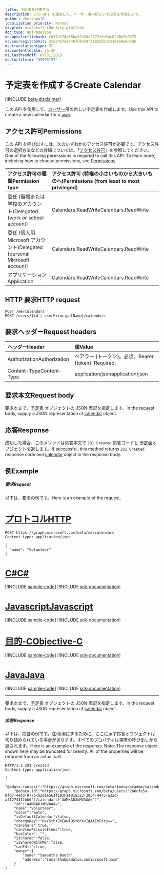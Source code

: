 ```yaml
---
title: 予定表を作成する
description: この API を使用して、ユーザー用の新しい予定表を作成します。
author: dkershaw10
localization_priority: Normal
ms.prod: microsoft-identity-platform
doc_type: apiPageType
ms.openlocfilehash: c017a178a66ba99a80c2773fde64c02d0b7e8875
ms.sourcegitcommit: 2c62457e57467b8d50f21b255b553106a9a5d8d6
ms.translationtype: MT
ms.contentlocale: ja-JP
ms.lasthandoff: 07/31/2019
ms.locfileid: "35996197"
---
```

# <a name="create-calendar"></a><span data-ttu-id="18a0f-103">予定表を作成する</span><span class="sxs-lookup"><span data-stu-id="18a0f-103">Create Calendar</span></span>

[!INCLUDE [beta-disclaimer](../../includes/beta-disclaimer.md)]

<span data-ttu-id="18a0f-104">この API を使用して、[ユーザー](../resources/user.md)用の新しい予定表を作成します。</span><span class="sxs-lookup"><span data-stu-id="18a0f-104">Use this API to create a new calendar for a [user](../resources/user.md).</span></span>
## <a name="permissions"></a><span data-ttu-id="18a0f-105">アクセス許可</span><span class="sxs-lookup"><span data-stu-id="18a0f-105">Permissions</span></span>
<span data-ttu-id="18a0f-p101">この API を呼び出すには、次のいずれかのアクセス許可が必要です。アクセス許可の選択方法などの詳細については、「[アクセス許可](/graph/permissions-reference)」を参照してください。</span><span class="sxs-lookup"><span data-stu-id="18a0f-p101">One of the following permissions is required to call this API. To learn more, including how to choose permissions, see [Permissions](/graph/permissions-reference).</span></span>

|<span data-ttu-id="18a0f-108">アクセス許可の種類</span><span class="sxs-lookup"><span data-stu-id="18a0f-108">Permission type</span></span>      | <span data-ttu-id="18a0f-109">アクセス許可 (特権の小さいものから大きいものへ)</span><span class="sxs-lookup"><span data-stu-id="18a0f-109">Permissions (from least to most privileged)</span></span>              |
|:--------------------|:---------------------------------------------------------|
|<span data-ttu-id="18a0f-110">委任 (職場または学校のアカウント)</span><span class="sxs-lookup"><span data-stu-id="18a0f-110">Delegated (work or school account)</span></span> | <span data-ttu-id="18a0f-111">Calendars.ReadWrite</span><span class="sxs-lookup"><span data-stu-id="18a0f-111">Calendars.ReadWrite</span></span>    |
|<span data-ttu-id="18a0f-112">委任 (個人用 Microsoft アカウント)</span><span class="sxs-lookup"><span data-stu-id="18a0f-112">Delegated (personal Microsoft account)</span></span> | <span data-ttu-id="18a0f-113">Calendars.ReadWrite</span><span class="sxs-lookup"><span data-stu-id="18a0f-113">Calendars.ReadWrite</span></span>    |
|<span data-ttu-id="18a0f-114">アプリケーション</span><span class="sxs-lookup"><span data-stu-id="18a0f-114">Application</span></span> | <span data-ttu-id="18a0f-115">Calendars.ReadWrite</span><span class="sxs-lookup"><span data-stu-id="18a0f-115">Calendars.ReadWrite</span></span> |

## <a name="http-request"></a><span data-ttu-id="18a0f-116">HTTP 要求</span><span class="sxs-lookup"><span data-stu-id="18a0f-116">HTTP request</span></span>
<!-- { "blockType": "ignored" } -->
```http
POST /me/calendars
POST /users/{id | userPrincipalName}/calendars
```
## <a name="request-headers"></a><span data-ttu-id="18a0f-117">要求ヘッダー</span><span class="sxs-lookup"><span data-stu-id="18a0f-117">Request headers</span></span>
| <span data-ttu-id="18a0f-118">ヘッダー</span><span class="sxs-lookup"><span data-stu-id="18a0f-118">Header</span></span>       | <span data-ttu-id="18a0f-119">値</span><span class="sxs-lookup"><span data-stu-id="18a0f-119">Value</span></span> |
|:---------------|:--------|
| <span data-ttu-id="18a0f-120">Authorization</span><span class="sxs-lookup"><span data-stu-id="18a0f-120">Authorization</span></span>  | <span data-ttu-id="18a0f-p102">ベアラー {トークン}。必須。</span><span class="sxs-lookup"><span data-stu-id="18a0f-p102">Bearer {token}. Required.</span></span>  |
| <span data-ttu-id="18a0f-123">Content-Type</span><span class="sxs-lookup"><span data-stu-id="18a0f-123">Content-Type</span></span>  | <span data-ttu-id="18a0f-124">application/json</span><span class="sxs-lookup"><span data-stu-id="18a0f-124">application/json</span></span>  |

## <a name="request-body"></a><span data-ttu-id="18a0f-125">要求本文</span><span class="sxs-lookup"><span data-stu-id="18a0f-125">Request body</span></span>
<span data-ttu-id="18a0f-126">要求本文で、[予定表](../resources/calendar.md) オブジェクトの JSON 表記を指定します。</span><span class="sxs-lookup"><span data-stu-id="18a0f-126">In the request body, supply a JSON representation of [calendar](../resources/calendar.md) object.</span></span>

## <a name="response"></a><span data-ttu-id="18a0f-127">応答</span><span class="sxs-lookup"><span data-stu-id="18a0f-127">Response</span></span>

<span data-ttu-id="18a0f-128">成功した場合、このメソッドは応答本文で `201 Created` 応答コードと [予定表](../resources/calendar.md)オブジェクトを返します。</span><span class="sxs-lookup"><span data-stu-id="18a0f-128">If successful, this method returns `201 Created` response code and [calendar](../resources/calendar.md) object in the response body.</span></span>

## <a name="example"></a><span data-ttu-id="18a0f-129">例</span><span class="sxs-lookup"><span data-stu-id="18a0f-129">Example</span></span>
##### <a name="request"></a><span data-ttu-id="18a0f-130">要求</span><span class="sxs-lookup"><span data-stu-id="18a0f-130">Request</span></span>
<span data-ttu-id="18a0f-131">以下は、要求の例です。</span><span class="sxs-lookup"><span data-stu-id="18a0f-131">Here is an example of the request.</span></span>

# <a name="httptabhttp"></a>[<span data-ttu-id="18a0f-132">プロトコル</span><span class="sxs-lookup"><span data-stu-id="18a0f-132">HTTP</span></span>](#tab/http)
<!-- {
  "blockType": "request",
  "name": "create_calendar_from_user"
}-->
```http
POST https://graph.microsoft.com/beta/me/calendars
Content-type: application/json

{
  "name": "Volunteer"
}

```
# <a name="ctabcsharp"></a>[<span data-ttu-id="18a0f-133">C#</span><span class="sxs-lookup"><span data-stu-id="18a0f-133">C#</span></span>](#tab/csharp)
[!INCLUDE [sample-code](../includes/snippets/csharp/create-calendar-from-user-csharp-snippets.md)]
[!INCLUDE [sdk-documentation](../includes/snippets/snippets-sdk-documentation-link.md)]

# <a name="javascripttabjavascript"></a>[<span data-ttu-id="18a0f-134">Javascript</span><span class="sxs-lookup"><span data-stu-id="18a0f-134">Javascript</span></span>](#tab/javascript)
[!INCLUDE [sample-code](../includes/snippets/javascript/create-calendar-from-user-javascript-snippets.md)]
[!INCLUDE [sdk-documentation](../includes/snippets/snippets-sdk-documentation-link.md)]

# <a name="objective-ctabobjc"></a>[<span data-ttu-id="18a0f-135">目的-C</span><span class="sxs-lookup"><span data-stu-id="18a0f-135">Objective-C</span></span>](#tab/objc)
[!INCLUDE [sample-code](../includes/snippets/objc/create-calendar-from-user-objc-snippets.md)]
[!INCLUDE [sdk-documentation](../includes/snippets/snippets-sdk-documentation-link.md)]

# <a name="javatabjava"></a>[<span data-ttu-id="18a0f-136">Java</span><span class="sxs-lookup"><span data-stu-id="18a0f-136">Java</span></span>](#tab/java)
[!INCLUDE [sample-code](../includes/snippets/java/create-calendar-from-user-java-snippets.md)]
[!INCLUDE [sdk-documentation](../includes/snippets/snippets-sdk-documentation-link.md)]

---

<span data-ttu-id="18a0f-137">要求本文で、[予定表](../resources/calendar.md) オブジェクトの JSON 表記を指定します。</span><span class="sxs-lookup"><span data-stu-id="18a0f-137">In the request body, supply a JSON representation of [calendar](../resources/calendar.md) object.</span></span>
##### <a name="response"></a><span data-ttu-id="18a0f-138">応答</span><span class="sxs-lookup"><span data-stu-id="18a0f-138">Response</span></span>
<span data-ttu-id="18a0f-p103">以下は、応答の例です。注:簡潔にするために、ここに示す応答オブジェクトは切り詰められている場合があります。すべてのプロパティは実際の呼び出しから返されます。</span><span class="sxs-lookup"><span data-stu-id="18a0f-p103">Here is an example of the response. Note: The response object shown here may be truncated for brevity. All of the properties will be returned from an actual call.</span></span>
<!-- {
  "blockType": "response",
  "truncated": true,
  "@odata.type": "microsoft.graph.calendar"
} -->
```http
HTTP/1.1 201 Created
Content-type: application/json

{
    "@odata.context":"https://graph.microsoft.com/beta/$metadata#me/calendars/$entity",
    "@odata.id":"https://graph.microsoft.com/beta/users('266efe5a-0fd7-4edd-877b-b2d1e561f193@ae01a323-3934-4475-a32d-af1274312bb0')/calendars('AAMkADJmMVAAA=')",
    "id":"AAMkADJmMVAAA=",
    "name":"Volunteer",
    "color":"auto",
    "isDefaultCalendar":false,
    "changeKey":"DxYSthXJXEWwAQSYQnXvIgAAIxGttg==",
    "canShare":true,
    "canViewPrivateItems":true,
    "hexColor": "",
    "isShared":false,
    "isSharedWithMe":false,
    "canEdit":true,
    "owner":{
        "name":"Samantha Booth",
        "address":"samanthab@adatum.onmicrosoft.com"
    }
}
```

<!-- uuid: 8fcb5dbc-d5aa-4681-8e31-b001d5168d79
2015-10-25 14:57:30 UTC -->
<!--
{
  "type": "#page.annotation",
  "description": "Create Calendar",
  "keywords": "",
  "section": "documentation",
  "tocPath": "",
  "suppressions": [
  ]
}
-->
